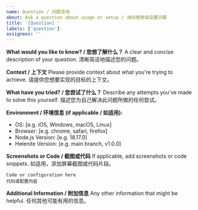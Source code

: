 ```yaml
---
name: Question / 问题咨询
about: Ask a question about usage or setup / 询问使用或设置问题
title: '[Question] '
labels: ['question']
assignees: ''
---
```


**What would you like to know? / 您想了解什么？**
A clear and concise description of your question.
清晰简洁地描述您的问题。

**Context / 上下文**
Please provide context about what you're trying to achieve.
请提供您想要实现的目标的上下文。

**What have you tried? / 您尝试了什么？**
Describe any attempts you've made to solve this yourself.
描述您为自己解决此问题所做的任何尝试。

**Environment / 环境信息 (if applicable / 如适用):**
- OS: [e.g. iOS, Windows, macOS, Linux]
- Browser: [e.g. chrome, safari, firefox]  
- Node.js Version: [e.g. 18.17.0]
- Helenite Version: [e.g. main branch, v1.0.0]

**Screenshots or Code / 截图或代码**
If applicable, add screenshots or code snippets.
如适用，添加屏幕截图或代码片段。

```
Code or configuration here
代码或配置内容
```

**Additional Information / 附加信息**
Any other information that might be helpful.
任何其他可能有用的信息。